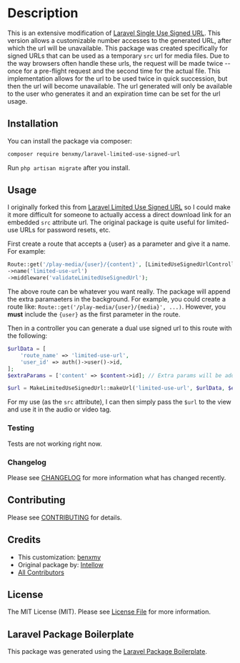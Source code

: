 # Description

<!-- [![Latest Version on Packagist](https://img.shields.io/packagist/v/benxmy/laravel-limited-use-signed-url.svg?style=flat-square)](https://packagist.org/packages/benxmy/laravel-limited-use-signed-url)
[![Build Status](https://img.shields.io/travis/benxmy/laravel-limited-use-signed-url/master.svg?style=flat-square)](https://travis-ci.org/benxmy/laravel-limited-use-signed-url)
[![Quality Score](https://img.shields.io/scrutinizer/g/benxmy/laravel-limited-use-signed-url.svg?style=flat-square)](https://scrutinizer-ci.com/g/benxmy/laravel-limited-use-signed-url)
[![Total Downloads](https://img.shields.io/packagist/dt/benxmy/laravel-limited-use-signed-url.svg?style=flat-square)](https://packagist.org/packages/benxmy/laravel-limited-use-signed-url) -->

This is an extensive modification of [Laravel Single Use Signed URL](https://github.com/intellow/laravel-single-use-signed-url). This version allows a customizable number accesses to the generated URL, after which the url will be unavailable. This package was created specifically for signed URLs that can be used as a temporary `src` url for media files.  Due to the way browsers often handle these urls, the request will be made twice -- once for a pre-flight request and the second time for the actual file. This implementation allows for the url to be used twice in quick succession, but then the url will become unavailable. The url generated will only be available to the user who generates it and an expiration time can be set for the url usage.  

## Installation

You can install the package via composer:

```bash
composer require benxmy/laravel-limited-use-signed-url
```

Run `php artisan migrate` after you install.

## Usage
I originally forked this from [Laravel Limited Use Signed URL](https://github.com/intellow/laravel-limited-use-signed-url) so I could make it more difficult for someone to actually access a direct download link for an embedded `src` attribute url. The original package is quite useful for limited-use URLs for password resets, etc. 

First create a route that accepts a {user} as a parameter and give it a name. For example:

```php
Route::get('/play-media/{user}/{content}', [LimitedUseSignedUrlController::class, 'handle'])
->name('limited-use-url')
->middleware('validateLimitedUseSignedUrl');
```
The above route can be whatever you want really.  The package will append the extra paramaeters in the background.  For example, you could create a route like: `Route::get('/play-media/{user}/{media}', ...)`. However, you **must** include the `{user}` as the first parameter in the route. 

Then in a controller you can generate a dual use signed url to this route with the following:

``` php
$urlData = [
	'route_name' => 'limited-use-url',
	'user_id' => auth()->user()->id,
];
$extraParams = ['content' => $content->id]; // Extra params will be added to the route. In the above example, we're using {content}

$url = MakeLimitedUseSignedUrl::makeUrl('limited-use-url', $urlData, $extraParams);
```

For my use (as the `src` attribute), I can then simply pass the `$url` to the view and use it in the audio or video tag.

### Testing

Tests are not working right now.

### Changelog

Please see [CHANGELOG](CHANGELOG.md) for more information what has changed recently.

## Contributing

Please see [CONTRIBUTING](CONTRIBUTING.md) for details.

## Credits

- This customization: [benxmy](https://github.com/benxmy)
- Original package by: [Intellow](https://github.com/intellow)
- [All Contributors](../../contributors)

## License

The MIT License (MIT). Please see [License File](LICENSE.md) for more information.

## Laravel Package Boilerplate

This package was generated using the [Laravel Package Boilerplate](https://laravelpackageboilerplate.com).
